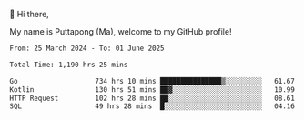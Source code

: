 👋 Hi there,

My name is Puttapong (Ma), welcome to my GitHub profile!

<!--START_SECTION:waka-->

```txt
From: 25 March 2024 - To: 01 June 2025

Total Time: 1,190 hrs 25 mins

Go                   734 hrs 10 mins ███████████████▒░░░░░░░░░   61.67 %
Kotlin               130 hrs 51 mins ██▓░░░░░░░░░░░░░░░░░░░░░░   10.99 %
HTTP Request         102 hrs 28 mins ██░░░░░░░░░░░░░░░░░░░░░░░   08.61 %
SQL                  49 hrs 28 mins  █░░░░░░░░░░░░░░░░░░░░░░░░   04.16 %
```

<!--END_SECTION:waka-->
